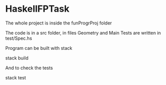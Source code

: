 # HaskellFPTask

The whole project is inside the funProgrProj folder

The code is in a src folder, in files Geometry and Main
Tests are written in test/Spec.hs

Program can be built with stack

stack build

And to check the tests

stack test
